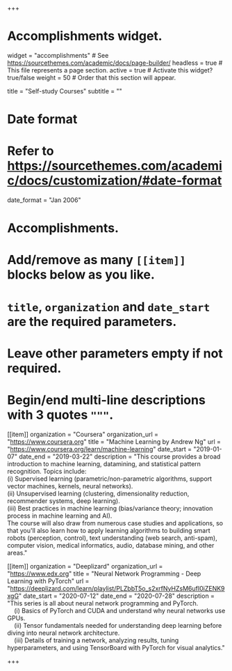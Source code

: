 +++
# Accomplishments widget.
widget = "accomplishments"  # See https://sourcethemes.com/academic/docs/page-builder/
headless = true  # This file represents a page section.
active = true  # Activate this widget? true/false
weight = 50  # Order that this section will appear.

title = "Self-study Courses"
subtitle = ""

# Date format
#   Refer to https://sourcethemes.com/academic/docs/customization/#date-format
date_format = "Jan 2006"

# Accomplishments.
#   Add/remove as many `[[item]]` blocks below as you like.
#   `title`, `organization` and `date_start` are the required parameters.
#   Leave other parameters empty if not required.
#   Begin/end multi-line descriptions with 3 quotes `"""`.

[[item]]
  organization = "Coursera"
  organization_url = "https://www.coursera.org"
  title = "Machine Learning by Andrew Ng"
  url = "https://www.coursera.org/learn/machine-learning"
  date_start = "2019-01-07"
  date_end = "2019-03-22"
  description = "This course provides a broad introduction to machine learning, datamining, and statistical pattern recognition. Topics include: <br> (i) Supervised learning (parametric/non-parametric algorithms, support vector machines, kernels, neural networks). <br> (ii) Unsupervised learning (clustering, dimensionality reduction, recommender systems, deep learning). <br> (iii) Best practices in machine learning (bias/variance theory; innovation process in machine learning and AI). <br> The course will also draw from numerous case studies and applications, so that you'll also learn how to apply learning algorithms to building smart robots (perception, control), text understanding (web search, anti-spam), computer vision, medical informatics, audio, database mining, and other areas."

[[item]]
  organization = "Deeplizard"
  organization_url = "https://www.edx.org"
  title = "Neural Network Programming - Deep Learning with PyTorch"
  url = "https://deeplizard.com/learn/playlist/PLZbbT5o_s2xrfNyHZsM6ufI0iZENK9xgG"
  date_start = "2020-07-12"
  date_end = "2020-07-28"
  description = "This series is all about neural network programming and PyTorch. <br>  &nbsp; &nbsp; (i) Basics of PyTorch and CUDA and understand why neural networks use GPUs. <br>  &nbsp; &nbsp; (ii) Tensor fundamentals needed for understanding deep learning before diving into neural network architecture. <br>  &nbsp; &nbsp; (iii) Details of training a network, analyzing results, tuning hyperparameters, and using TensorBoard with PyTorch for visual analytics."
  
+++
